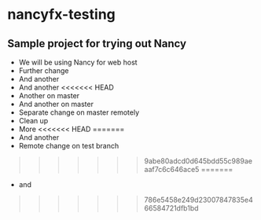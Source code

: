 # nancyfx-testing

## Sample project for trying out Nancy ##
* We will be using Nancy for web host
* Further change
* And another
* And another
<<<<<<< HEAD
* Another on master
* And another on master
* Separate change on master remotely
* Clean up
* More
<<<<<<< HEAD
=======
* And another
* Remote change on test branch
>>>>>>> 9abe80adcd0d645bdd55c989aeaaf7c6c646ace5
=======
* and 
>>>>>>> 786e5458e249d23007847835e466584721dfb1bd
